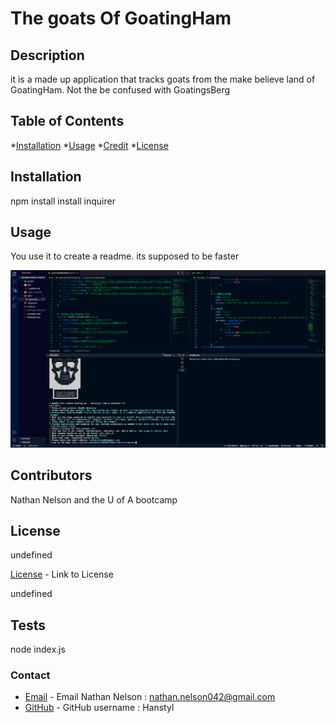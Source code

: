 # The goats Of GoatingHam

  ## Description

  it is a made up application that tracks goats from the make believe land of GoatingHam. Not the be confused with GoatingsBerg

  ## Table of Contents

  *[Installation](#installation)
  *[Usage](#usage)
  *[Credit](#credit)
  *[License](#license)

  ## Installation

  npm install install inquirer

  ## Usage

  You use it to create a readme. its supposed to be faster

  ![alt text](assets/images/screenshot.png)

  ## Contributors

  Nathan Nelson and the U of A bootcamp

  ## License

  undefined

  [License](undefined) - Link to License

  undefined

  ## Tests

  node index.js

  ### Contact
* [Email](mailto:nathan.nelson042@gmail.com) - Email Nathan Nelson : nathan.nelson042@gmail.com
* [GitHub](https://github.com/Hanstyl) - GitHub username : Hanstyl
